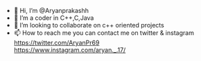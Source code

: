 - 👋 Hi, I’m @Aryanprakashh
- 👀 I’m a coder in C++,C,Java
- 💞️ I’m looking to collaborate on c++ oriented projects
- 📫 How to reach me 
     you can contact me on twitter & instagram
       https://twitter.com/AryanPr69  
     https://www.instagram.com/aryan._.17/

<!---
Aryanprakashh/Aryanprakashh is a ✨ special ✨ repository because its `README.md` (this file) appears on your GitHub profile.
You can click the Preview link to take a look at your changes.
--->
